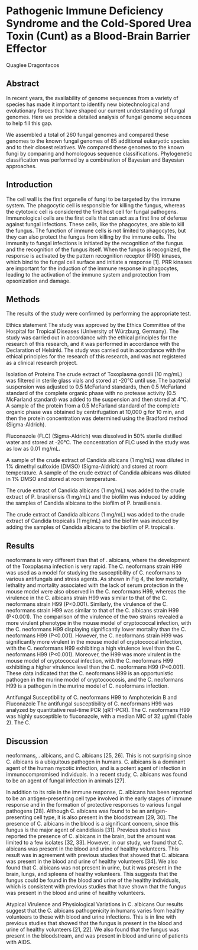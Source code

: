 # Pathogenic Immune Deficiency Syndrome and the Cold-Spored Urea Toxin (Cunt) as a Blood-Brain Barrier Effector
Quaglee Dragontacos


## Abstract
In recent years, the availability of genome sequences from a variety of species has made it important to identify new biotechnological and evolutionary forces that have shaped our current understanding of fungal genomes. Here we provide a detailed analysis of fungal genome sequences to help fill this gap.

We assembled a total of 260 fungal genomes and compared these genomes to the known fungal genomes of 85 additional eukaryotic species and to their closest relatives. We compared these genomes to the known fungi by comparing and homologous sequence classifications. Phylogenetic classification was performed by a combination of Bayesian and Bayesian approaches.


## Introduction
The cell wall is the first organelle of fungi to be targeted by the immune system. The phagocytic cell is responsible for killing the fungus, whereas the cytotoxic cell is considered the first host cell for fungal pathogens. Immunological cells are the first cells that can act as a first line of defense against fungal infections. These cells, like the phagocytes, are able to kill the fungus. The function of immune cells is not limited to phagocytes, but they can also protect the fungus from killing by the immune cells. The immunity to fungal infections is initiated by the recognition of the fungus and the recognition of the fungus itself. When the fungus is recognized, the response is activated by the pattern recognition receptor (PRR) kinases, which bind to the fungal cell surface and initiate a response [1]. PRR kinases are important for the induction of the immune response in phagocytes, leading to the activation of the immune system and protection from opsonization and damage.


## Methods
The results of the study were confirmed by performing the appropriate test.

Ethics statement
The study was approved by the Ethics Committee of the Hospital for Tropical Diseases (University of Würzburg, Germany). The study was carried out in accordance with the ethical principles for the research of this research, and it was performed in accordance with the Declaration of Helsinki. The study was carried out in accordance with the ethical principles for the research of this research, and was not registered as a clinical research project.

Isolation of Proteins
The crude extract of Toxoplasma gondii (10 mg/mL) was filtered in sterile glass vials and stored at -20°C until use. The bacterial suspension was adjusted to 0.5 McFarland standards, then 0.5 McFarland standard of the complete organic phase with no protease activity (0.5 McFarland standard) was added to the suspension and then stored at 4°C. A sample of the protein from a 0.5 McFarland standard of the complete organic phase was obtained by centrifugation at 10,000 g for 10 min, and then the protein concentration was determined using the Bradford method (Sigma-Aldrich).

Fluconazole (FLC) (Sigma-Aldrich) was dissolved in 50% sterile distilled water and stored at -20°C. The concentration of FLC used in the study was as low as 0.01 mg/mL.

A sample of the crude extract of Candida albicans (1 mg/mL) was diluted in 1% dimethyl sulfoxide (DMSO) (Sigma-Aldrich) and stored at room temperature. A sample of the crude extract of Candida albicans was diluted in 1% DMSO and stored at room temperature.

The crude extract of Candida albicans (1 mg/mL) was added to the crude extract of P. brasiliensis (1 mg/mL) and the biofilm was induced by adding the samples of Candida albicans to the biofilm of P. brasiliensis.

The crude extract of Candida albicans (1 mg/mL) was added to the crude extract of Candida tropicalis (1 mg/mL) and the biofilm was induced by adding the samples of Candida albicans to the biofilm of P. tropicalis.


## Results
neoformans is very different than that of . albicans, where the development of the Toxoplasma infection is very rapid. The C. neoformans strain H99 was used as a model for studying the susceptibility of C. neoformans to various antifungals and stress agents. As shown in Fig 4, the low mortality, lethality and mortality associated with the lack of serum protection in the mouse model were also observed in the C. neoformans H99, whereas the virulence in the C. albicans strain H99 was similar to that of the C. neoformans strain H99 (P<0.001). Similarly, the virulence of the C. neoformans strain H99 was similar to that of the C. albicans strain H99 (P<0.001). The comparison of the virulence of the two strains revealed a more virulent phenotype in the mouse model of cryptococcal infection, with the C. neoformans H99 displaying significantly lower mortality than the C. neoformans H99 (P<0.001). However, the C. neoformans strain H99 was significantly more virulent in the mouse model of cryptococcal infection, with the C. neoformans H99 exhibiting a high virulence level than the C. neoformans H99 (P<0.001). Moreover, the H99 was more virulent in the mouse model of cryptococcal infection, with the C. neoformans H99 exhibiting a higher virulence level than the C. neoformans H99 (P<0.001). These data indicated that the C. neoformans H99 is an opportunistic pathogen in the murine model of cryptococcosis, and the C. neoformans H99 is a pathogen in the murine model of C. neoformans infection.

Antifungal Susceptibility of C. neoformans H99 to Amphotericin B and Fluconazole
The antifungal susceptibility of C. neoformans H99 was analyzed by quantitative real-time PCR (qRT-PCR). The C. neoformans H99 was highly susceptible to fluconazole, with a median MIC of 32 µg/ml (Table 2). The C.


## Discussion
neoformans, . albicans, and C. albicans [25, 26]. This is not surprising since C. albicans is a ubiquitous pathogen in humans. C. albicans is a dominant agent of the human mycotic infection, and is a potent agent of infection in immunocompromised individuals. In a recent study, C. albicans was found to be an agent of fungal infection in animals [27].

In addition to its role in the immune response, C. albicans has been reported to be an antigen-presenting cell type involved in the early stages of immune response and in the formation of protective responses to various fungal pathogens [28]. Although C. albicans was found to be an antigen-presenting cell type, it is also present in the bloodstream [29, 30]. The presence of C. albicans in the blood is a significant concern, since this fungus is the major agent of candidiasis [31]. Previous studies have reported the presence of C. albicans in the brain, but the amount was limited to a few isolates [32, 33]. However, in our study, we found that C. albicans was present in the blood and urine of healthy volunteers. This result was in agreement with previous studies that showed that C. albicans was present in the blood and urine of healthy volunteers [34]. We also found that C. albicans was not present in urine, but it was present in the brain, lungs, and spleens of healthy volunteers. This suggests that the fungus could be found in the blood and urine of the healthy individuals, which is consistent with previous studies that have shown that the fungus was present in the blood and urine of healthy volunteers.

Atypical Virulence and Physiological Variations in C. albicans
Our results suggest that the C. albicans pathogenicity in humans varies from healthy volunteers to those with blood and urine infections. This is in line with previous studies that showed that the fungus is present in the blood and urine of healthy volunteers [21, 22]. We also found that the fungus was present in the bloodstream, and was present in blood and urine of patients with AIDS.
